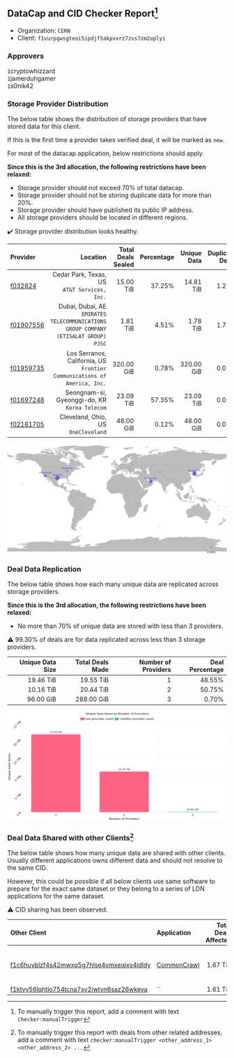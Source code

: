 ## DataCap and CID Checker Report[^1]
 - Organization: `CERN`
 - Client: `f1vurpgwsgteoi5ipdjf5akpvxrz7zvs7zm2oplyi`
### Approvers
`1`cryptowhizzard<br/>`1`jamerduhgamer<br/>`1`s0nik42

### Storage Provider Distribution
The below table shows the distribution of storage providers that have stored data for this client.

If this is the first time a provider takes verified deal, it will be marked as `new`.

For most of the datacap application, below restrictions should apply.

**Since this is the 3rd allocation, the following restrictions have been relaxed:**
 - Storage provider should not exceed 70% of total datacap.
 - Storage provider should not be storing duplicate data for more than 20%.
 - Storage provider should have published its public IP address.
 - All storage providers should be located in different regions.

✔️ Storage provider distribution looks healthy.

| Provider                                              |                                                                               Location | Total Deals Sealed | Percentage | Unique Data | Duplicate Deals |
| :---------------------------------------------------- | -------------------------------------------------------------------------------------: | -----------------: | ---------: | ----------: | --------------: |
| [f032824](https://filfox.info/en/address/f032824)     |                                        Cedar Park, Texas, US<br/>`AT&T Services, Inc.` |          15.00 TiB |     37.25% |   14.81 TiB |           1.25% |
| [f01907556](https://filfox.info/en/address/f01907556) | Dubai, Dubai, AE<br/>`EMIRATES TELECOMMUNICATIONS GROUP COMPANY (ETISALAT GROUP) PJSC` |           1.81 TiB |      4.51% |    1.78 TiB |           1.72% |
| [f01959735](https://filfox.info/en/address/f01959735) |            Los Serranos, California, US<br/>`Frontier Communications of America, Inc.` |         320.00 GiB |      0.78% |  320.00 GiB |           0.00% |
| [f01697248](https://filfox.info/en/address/f01697248) |                                       Seongnam-si, Gyeonggi-do, KR<br/>`Korea Telecom` |          23.09 TiB |     57.35% |   23.09 TiB |           0.00% |
| [f02181705](https://filfox.info/en/address/f02181705) |                                                 Cleveland, Ohio, US<br/>`OneCleveland` |          48.00 GiB |      0.12% |   48.00 GiB |           0.00% |

<img src="https://raw.githubusercontent.com/data-preservation-programs/filplus-checker-assets/main/filecoin-project/filecoin-plus-large-datasets/issues/1563/1690254734269.png"/>

### Deal Data Replication
The below table shows how each many unique data are replicated across storage providers.


**Since this is the 3rd allocation, the following restrictions have been relaxed:**
- No more than 70% of unique data are stored with less than 3 providers.

⚠️ 99.30% of deals are for data replicated across less than 3 storage providers.

| Unique Data Size | Total Deals Made | Number of Providers | Deal Percentage |
| ---------------: | ---------------: | ------------------: | --------------: |
|        19.46 TiB |        19.55 TiB |                   1 |          48.55% |
|        10.16 TiB |        20.44 TiB |                   2 |          50.75% |
|        96.00 GiB |       288.00 GiB |                   3 |           0.70% |

<img src="https://raw.githubusercontent.com/data-preservation-programs/filplus-checker-assets/main/filecoin-project/filecoin-plus-large-datasets/issues/1563/1690254735029.png"/>

### Deal Data Shared with other Clients[^3]
The below table shows how many unique data are shared with other clients.
Usually different applications owns different data and should not resolve to the same CID.

However, this could be possible if all below clients use same software to prepare for the exact same dataset or they belong to a series of LDN applications for the same dataset.

⚠️ CID sharing has been observed.

| Other Client                                                                                                          | Application                                                                                 | Total Deals Affected | Unique CIDs | Approvers                                                                                 |
| :-------------------------------------------------------------------------------------------------------------------- | :------------------------------------------------------------------------------------------ | -------------------: | ----------: | :---------------------------------------------------------------------------------------- |
| [f1c6huyblzf4s42mwxp5g7hlse4vmxeqjxv4idldy](https://filfox.info/en/address/f1c6huyblzf4s42mwxp5g7hlse4vmxeqjxv4idldy) | [CommonCrawl](https://github.com/filecoin-project/filecoin-plus-large-datasets/issues/1724) |             1.67 TiB |          21 | `1`Aifabot-Cloud<br/>`1`ipollo00<br/>`1`jamerduhgamer<br/>`1`Joss-Hua<br/>`1`liyunzhi-666 |
| [f1ktvy56lqhtlo754tcna7sy2iwtvn6saz26wkeya](https://filfox.info/en/address/f1ktvy56lqhtlo754tcna7sy2iwtvn6saz26wkeya) | ``                                                                                          |             1.61 TiB |          52 | Unknown                                                                                   |

[^1]: To manually trigger this report, add a comment with text `checker:manualTrigger`

[^2]: Deals from those addresses are combined into this report as they are specified with `checker:manualTrigger`

[^3]: To manually trigger this report with deals from other related addresses, add a comment with text `checker:manualTrigger <other_address_1> <other_address_2> ...`
